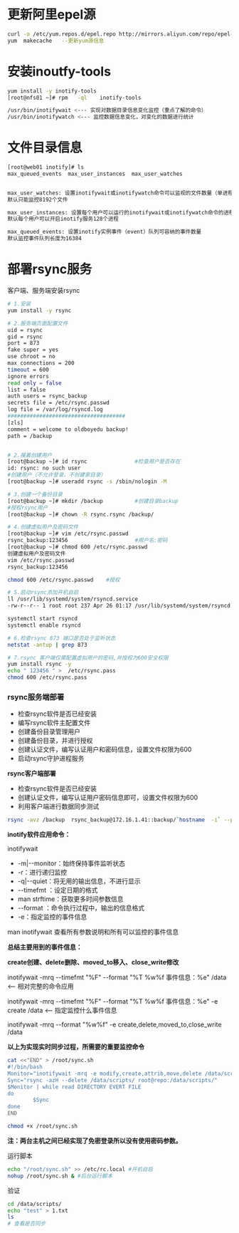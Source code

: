 # 更新阿里epel源

```bash
curl -o /etc/yum.repos.d/epel.repo http://mirrors.aliyun.com/repo/epel-7.repo    --- 扩展源信息
yum  makecache   --更新yum源信息
```

# 安装inoutfy-tools

```bash
yum install -y inotify-tools
[root@nfs01 ~]# rpm   -ql    inotify-tools

/usr/bin/inotifywait <--- 实现对数据目录信息变化监控（重点了解的命令）
/usr/bin/inotifywatch <--- 监控数据信息变化，对变化的数据进行统计  
```

# 文件目录信息

```bash
[root@web01 inotify]# ls
max_queued_events  max_user_instances  max_user_watches


max_user_watches: 设置inotifywait或inotifywatch命令可以监视的文件数量（单进程）
默认只能监控8192个文件

max_user_instances: 设置每个用户可以运行的inotifywait或inotifywatch命令的进程数
默认每个用户可以开启inotify服务128个进程

max_queued_events: 设置inotify实例事件（event）队列可容纳的事件数量
默认监控事件队列长度为16384
```

# 部署rsync服务

客户端、服务端安装rsync

```bash
# 1.安装
yum install -y rsync

# 2.服务端页面配置文件
uid = rsync
gid = rsync
port = 873
fake super = yes
use chroot = no
max connections = 200
timeout = 600
ignore errors
read only = false
list = false
auth users = rsync_backup
secrets file = /etc/rsync.passwd
log file = /var/log/rsyncd.log
#####################################
[zls]
comment = welcome to oldboyedu backup!
path = /backup


# 2.接着创建用户
[root@backup ~]# id rsync               #检查用户是否存在
id: rsync: no such user
#创建用户（不允许登录，不创建家目录）
[root@backup ~]# useradd rsync -s /sbin/nologin -M

# 3.创建一个备份目录
[root@backup ~]# mkdir /backup          #创建目录backup
#授权rsync用户
[root@backup ~]# chown -R rsync.rsync /backup/

# 4.创建虚拟用户及密码文件
[root@backup ~]# vim /etc/rsync.passwd
rsync_backup:123456                     #用户名:密码
[root@backup ~]# chmod 600 /etc/rsync.passwd
创建虚拟用户及密码文件
vim /etc/rsync.passwd
rsync_backup:123456

chmod 600 /etc/rsync.passwd    #授权

# 5.启动rsync添加开机自启
ll /usr/lib/systemd/system/rsyncd.service
-rw-r--r-- 1 root root 237 Apr 26 01:17 /usr/lib/systemd/system/rsyncd.service

systemctl start rsyncd
systemctl enable rsyncd

# 6.检查rsync 873 端口是否处于监听状态
netstat -antup | grep 873

# 7.rsync 客户端仅需配置虚拟用户的密码,并授权为600安全权限
yum install rsync -y
echo " 123456 " >  /etc/rsync.pass
chmod 600 /etc/rsync.pass
```

### rsync服务端部署

- 检查rsync软件是否已经安装
- 编写rsync软件主配置文件
- 创建备份目录管理用户
- 创建备份目录，并进行授权
- 创建认证文件，编写认证用户和密码信息，设置文件权限为600
- 启动rsync守护进程服务

**rsync客户端部署**

- 检查rsync软件是否已经安装
- 创建认证文件，编写认证用户密码信息即可，设置文件权限为600
- 利用客户端进行数据同步测试

```bash
rsync -avz /backup  rsync_backup@172.16.1.41::backup/`hostname  -i` --passworld-file=/etc/rsync.passworld
```

**inotify软件应用命令：**

inotifywait

- -m|--monitor：始终保持事件监听状态
- -r：进行递归监控
- -q|--quiet：将无用的输出信息，不进行显示
- --timefmt <fmt>：设定日期的格式
- man strftime：获取更多时间参数信息
- --format <fmt>：命令执行过程中，输出的信息格式
- -e：指定监控的事件信息

man inotifywait 查看所有参数说明和所有可以监控的事件信息

**总结主要用到的事件信息：**

**create创建、delete删除、moved_to移入、close_write修改**

inotifywait -mrq --timefmt "%F" --format "%T %w%f 事件信息：%e" /data <-- 相对完整的命令应用

inotifywait -mrq --timefmt "%F" --format "%T %w%f 事件信息：%e" -e create /data <-- 指定监控什么事件信息

inotifywait -mrq --format "%w%f" -e create,delete,moved_to,close_write /data

**以上为实现实时同步过程，所需要的重要监控命令**

```bash
cat <<"END" > /root/sync.sh
#!/bin/bash
Monitor="inotifywait -mrq -e modify,create,attrib,move,delete /data/scripts"
Sync="rsync -azH --delete /data/scripts/ root@repo:/data/scripts/"
$Monitor | while read DIRECTORY EVERT FILE
do
        $Sync
done
END

chmod +x /root/sync.sh
```

**注：两台主机之间已经实现了免密登录所以没有使用密码参数。** 

运行脚本

```bash
echo "/root/sync.sh" >> /etc/rc.local #开机自启
nohup /root/sync.sh & #后台运行脚本
```

 验证

```bash
cd /data/scripts/
echo "test" > 1.txt
ls
# 查看是否同步
```

 